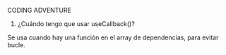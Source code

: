 CODING ADVENTURE

1. ¿Cuándo tengo que usar useCallback()?

Se usa cuando hay una función en el array de dependencias, para evitar bucle.
